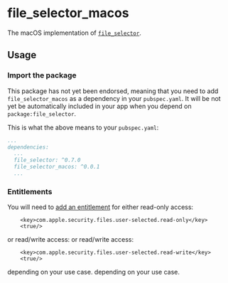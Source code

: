 # file_selector_macos

The macOS implementation of [`file_selector`][1].

## Usage

### Import the package

This package has not yet been endorsed, meaning that you need to add `file_selector_macos`
as a dependency in your `pubspec.yaml`. It will be not yet be automatically included in your app
when you depend on `package:file_selector`.

This is what the above means to your `pubspec.yaml`:

```yaml
...
dependencies:
  ...
  file_selector: ^0.7.0
  file_selector_macos: ^0.0.1
  ...
```

### Entitlements

You will need to [add an entitlement][2] for either read-only access:
```
	<key>com.apple.security.files.user-selected.read-only</key>
	<true/>
```
or read/write access:	or read/write access:
```
	<key>com.apple.security.files.user-selected.read-write</key>
	<true/>
```
depending on your use case.	depending on your use case.

[1]: https://github.com/flutter/plugins/tree/master/packages/file_selector
[2]: https://flutter.dev/desktop#entitlements-and-the-app-sandbox
